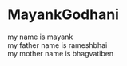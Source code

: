 # MayankGodhani

my name is mayank
<br>
my father name is rameshbhai
<br>
my mother name is bhagvatiben
